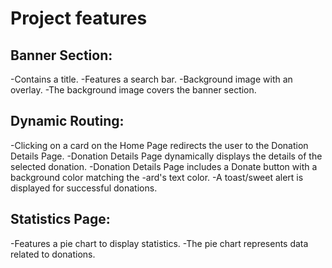 # Project features

## Banner Section:
-Contains a title.
-Features a search bar.
-Background image with an overlay.
-The background image covers the banner section.


## Dynamic Routing:
-Clicking on a card on the Home Page redirects the user to the Donation Details Page.
-Donation Details Page dynamically displays the details of the selected donation.
-Donation Details Page includes a Donate button with a background color matching the -ard's text color.
-A toast/sweet alert is displayed for successful donations.


## Statistics Page:
-Features a pie chart to display statistics.
-The pie chart represents data related to donations.
